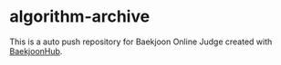 # algorithm-archive
This is a auto push repository for Baekjoon Online Judge created with [BaekjoonHub](https://github.com/BaekjoonHub/BaekjoonHub).
